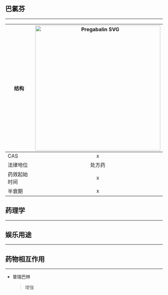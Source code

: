 ## 巴氯芬

---


| 结构 | <img src="https://upload.wikimedia.org/wikipedia/commons/3/3c/Pregabalin.svg" alt="Pregabalin SVG" width="400"> |
| ----------- | :-----------: |
| CAS | x |
| 法律地位 | 处方药 |
| 药效起始时间 | x |
| 半衰期 | x |

## 药理学

---



## 娱乐用途


---

## 药物相互作用

---

* 普瑞巴林
  > 增强

